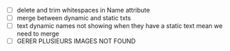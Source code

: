 - [ ] delete and trim whitespaces in Name attribute
- [ ] merge between dynamic and static txts
- [ ] text dynamic names not showing when they have a static text mean we need to merge
- [ ] GERER PLUSIEURS IMAGES NOT FOUND